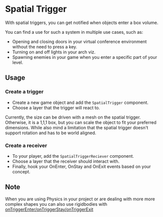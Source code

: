 # Spatial Trigger

With spatial triggers, you can get notified when objects enter a box volume. 

You can find a use for such a system in multiple use cases, such as:
- Opening and closing doors in your virtual conference environment without the need to press a key. 
- Turning on and off lights in your arch viz. 
- Spawning enemies in your game when you enter a specific part of your level.

## Usage

### Create a trigger

- Create a new game object and add the `SpatialTrigger` component. 
- Choose a layer that the trigger will react to.

Currently, the size can be driven with a mesh on the spatial trigger. Otherwise, it is a 1,1,1 box, but you can scale the object to fit your preferred dimensions.
While also mind a limitation that the spatial trigger doesn't support rotation and has to be world aligned.

### Create a receiver

- To your player, add the `SpatialTriggerReciever` component.
- Choose a layer that the receiver should interact with.
- Finally, hook your OnEnter, OnStay and OnExit events based on your concept.

## Note
When you are using Physics in your project or are dealing with more more complex shapes you can also use rigidbodies with [onTriggerEnter/onTriggerStay/onTriggerExit](https://engine.needle.tools/docs/scripting.html#component-architecture)

